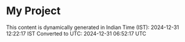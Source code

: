 # My Project

This content is dynamically generated in Indian Time (IST): 2024-12-31 12:22:17 IST
Converted to UTC: 2024-12-31 06:52:17 UTC

